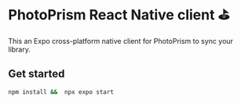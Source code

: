# PhotoPrism React Native client ⛳

This an Expo cross-platform native client for PhotoPrism to sync your library.

## Get started

```bash
npm install &&  npx expo start
```
